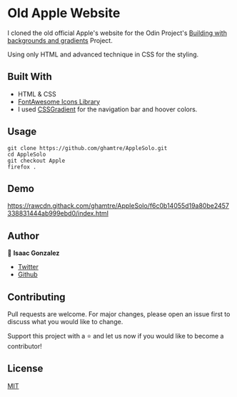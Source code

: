 # Old Apple Website
I cloned the old official Apple's website for the Odin Project's [Building with backgrounds and gradients](https://www.theodinproject.com/courses/html5-and-css3/lessons/building-with-backgrounds-and-gradients) Project.

Using only HTML and advanced technique in CSS for the styling.

## Built With
- HTML & CSS
- [FontAwesome Icons Library](https://fontawesome.com/cheatsheet?from=io)
- I used [CSSGradient](https://cssgradient.io/) for the navigation bar and hoover colors.

## Usage
```Git
git clone https://github.com/ghamtre/AppleSolo.git
cd AppleSolo
git checkout Apple
firefox .
```
## Demo
https://rawcdn.githack.com/ghamtre/AppleSolo/f6c0b14055d19a80be2457338831444ab999ebd0/index.html

## Author
👤 **Isaac Gonzalez**
- [Twitter](https://twitter.com/idgm5)
- [Github](https://github.com/Ghamtre/)

## Contributing
Pull requests are welcome. For major changes, please open an issue first to discuss what you would like to change.

Support this project with a ⭐️ and let us now if you would like to become a contributor!

## License
[MIT](https://github.com/ghamtre/AppleSolo/community/license/new?template=MIT)
